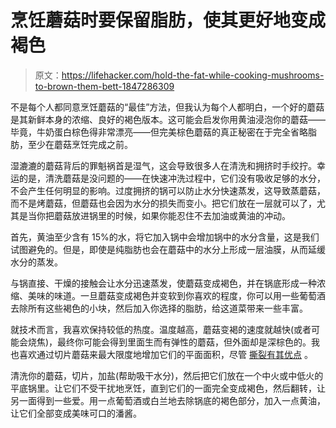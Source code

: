 # 烹饪蘑菇时要保留脂肪，使其更好地变成褐色

> 原文：<https://lifehacker.com/hold-the-fat-while-cooking-mushrooms-to-brown-them-bett-1847286309>

不是每个人都同意烹饪蘑菇的“最佳”方法，但我认为每个人都明白，一个好的蘑菇是其新鲜本身的浓缩、良好的褐色版本。这可能会启发你用黄油浸泡你的蘑菇——毕竟，牛奶蛋白棕色得非常漂亮——但完美棕色蘑菇的真正秘密在于完全省略脂肪，至少在蘑菇烹饪完成之前。



湿漉漉的蘑菇背后的罪魁祸首是湿气，这会导致很多人在清洗和拥挤时手绞拧。幸运的是，清洗蘑菇是没问题的——在快速冲洗过程中，它们没有吸收足够的水分，不会产生任何明显的影响。过度拥挤的锅可以防止水分快速蒸发，这导致蒸蘑菇，而不是烤蘑菇，但蘑菇也会因为水分的损失而变小。把它们放在一层就可以了，尤其是当你把蘑菇放进锅里的时候，如果你能忍住不去加油或黄油的冲动。

首先，黄油至少含有 15%的水，将它加入锅中会增加锅中的水分含量，这是我们试图避免的。但是，即使是纯脂肪也会在蘑菇中的水分上形成一层油膜，从而延缓水分的蒸发。

与锅直接、干燥的接触会让水分迅速蒸发，使蘑菇变成褐色，并在锅底形成一种浓缩、美味的味道。一旦蘑菇变成褐色并变软到你喜欢的程度，你可以用一些葡萄酒去除所有这些褐色的小块，然后加入你选择的脂肪，给这道菜带来一些丰富。

就技术而言，我喜欢保持较低的热度。温度越高，蘑菇变褐的速度就越快(或者可能会烧焦)，最终你可能会得到里面生而有弹性的蘑菇，但外面却是深棕色的。我也喜欢通过切片蘑菇来最大限度地增加它们的平面面积，尽管 [撕裂有其优点](https://lifehacker.com/tear-mushrooms-for-a-better-saute-1826197453) 。

清洗你的蘑菇，切片，加盐(帮助吸干水分)，然后把它们放在一个中火或中低火的平底锅里。让它们不受干扰地烹饪，直到它们的一面完全变成褐色，然后翻转，让另一面得到一些爱。用一点葡萄酒或白兰地去除锅底的褐色部分，加入一点黄油，让它们全部变成美味可口的潘酱。